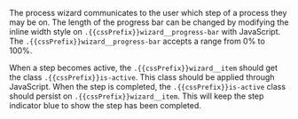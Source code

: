 The process wizard communicates to the user which step of a process they may be on. The length of the progress bar can be changed by modifying the inline width style on `.{{cssPrefix}}wizard__progress-bar` with JavaScript. The `.{{cssPrefix}}wizard__progress-bar` accepts a range from 0% to 100%.

When a step becomes active, the `.{{cssPrefix}}wizard__item` should get the class `.{{cssPrefix}}is-active`. This class should be applied through JavaScript. When the step is completed, the `.{{cssPrefix}}is-active` class should persist on `.{{cssPrefix}}wizard__item`. This will keep the step indicator blue to show the step has been completed.


